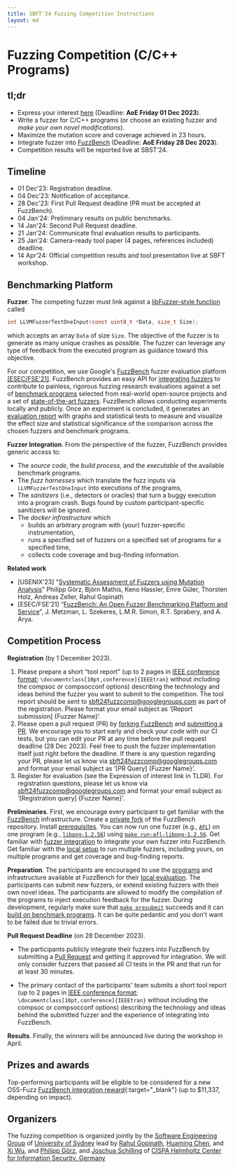 ```yaml
---
title: SBFT'24 Fuzzing Competition Instructions
layout: md
---
```


# Fuzzing Competition (C/C++ Programs)

## tl;dr

* Express your interest [here](https://forms.gle/pwxtqgEaN724NESC9) (Deadline: **AoE Friday 01 Dec 2023**).
* Write a fuzzer for C/C++ programs (or choose an existing fuzzer and _make your own novel modifications_).
* Maximize the mutation score and coverage achieved in 23 hours.
* Integrate fuzzer into [FuzzBench](https://google.github.io/fuzzbench/getting-started/adding-a-new-fuzzer/) (Deadline: **AoE Friday 28 Dec 2023**).
* Competition results will be reported live at SBST’24.

## Timeline
* 01 Dec’23: Registration deadline.
* 04 Dec'23: Notification of acceptance.
* 28 Dec'23: First Pull Request deadline (PR must be accepted at FuzzBench).
* 04 Jan'24: Preliminary results on public benchmarks.
* 14 Jan'24: Second Pull Request deadline.
* 21 Jan'24: Communicate final evaluation results to participants.
* 25 Jan’24: Camera-ready tool paper (4 pages, references included) deadline.
* 14 Apr’24: Official competition results and tool presentation live at SBFT workshop.


## Benchmarking Platform
**Fuzzer**. The competing fuzzer must link against a [libFuzzer-style function](https://llvm.org/docs/LibFuzzer.html#fuzz-target) called
```C
int LLVMFuzzerTestOneInput(const uint8_t *Data, size_t Size);
```
which accepts an array `Data` of size `Size`. The objective of the fuzzer is to generate as many unique crashes as possible. The fuzzer can leverage any type of feedback from the executed program as guidance toward this objective.

For our competition, we use Google's [FuzzBench](https://google.github.io/fuzzbench) fuzzer evaluation platform [[ESEC/FSE'21]](https://research.google/pubs/pub50600/). FuzzBench provides an easy API for [integrating fuzzers](https://google.github.io/fuzzbench/getting-started/adding-a-new-fuzzer/) to contribute to painless, rigorous fuzzing research evaluations against a set of [benchmark programs](https://github.com/google/fuzzbench/tree/master/benchmarks) selected from real-world open-source projects and a set of [state-of-the-art fuzzers](https://github.com/google/fuzzbench/tree/master/fuzzers). FuzzBench allows conducting experiments locally and publicly. Once an experiment is concluded, it generates an [evaluation report](https://www.fuzzbench.com/reports/sample/index.html) with graphs and statistical tests to measure and visualize the effect size and statistical significance of the comparison across the chosen fuzzers and benchmark programs.

**Fuzzer Integration**. From the perspective of the fuzzer, FuzzBench provides generic access to:
* The *source code*, the *build process*, and the *executable* of the available benchmark programs.
* The *fuzz harnesses* which translate the fuzz inputs via `LLVMFuzzerTestOneInput` into executions of the programs,
* The *sanitizers* (i.e., detectors or oracles) that turn a buggy execution into a program crash. Bugs found by custom participant-specific sanitizers will be ignored.
* The *docker infrastructure* which
  * builds an arbitrary program with (your) fuzzer-specific instrumentation,
  * runs a specified set of fuzzers on a specified set of programs for a specified time,
  * collects code coverage and bug-finding information.

**Related work**
* [USENIX'23] "[Systematic Assessment of Fuzzers using Mutation Analysis](https://arxiv.org/abs/2212.03075)" Philipp Görz, Björn Mathis, Keno Hassler, Emre Güler, Thorsten Holz, Andreas Zeller, Rahul Gopinath
* [ESEC/FSE’21] “[FuzzBench: An Open Fuzzer Benchmarking Platform and Service](https://research.google/pubs/pub50600.pdf)”, J. Metzman, L. Szekeres, L.M.R. Simon, R.T. Sprabery, and A. Arya.


## Competition Process
**Registration** (by 1 December 2023).

1. Please prepare a short “tool report” (up to 2 pages in [IEEE conference format](https://www.ieee.org/conferences/publishing/templates.html); `\documentclass[10pt,conference]{IEEEtran}` without including the compsoc or compsocconf options) describing the technology and ideas behind the fuzzer you want to submit to the competition. The tool report should be sent to [sbft24fuzzcomp@googlegroups.com](mailto:sbft24fuzzcomp@googlegroups.com) as part of the registration. Please format your email subject as ‘[Report submission] {Fuzzer Name}’.
2. Please open a pull request (PR) by [forking FuzzBench](https://github.com/google/fuzzbench/fork) and [submitting a PR](https://github.com/google/fuzzbench/compare). We encourage you to start early and check your code with our CI tests, but you can edit your PR at any time before the pull request deadline (28 Dec 2023). Feel free to push the fuzzer implementation itself just right before the deadline. If there is any question regarding your PR, please let us know via [sbft24fuzzcomp@googlegroups.com](mailto:sbft24fuzzcomp@googlegroups.com) and format your email subject as ‘[PR Query] {Fuzzer Name}’.
3. Register for evaluation (see the Expression of interest link in TLDR). For registration questions, please let us know via [sbft24fuzzcomp@googlegroups.com](mailto:sbft24fuzzcomp@googlegroups.com) and format your email subject as ‘[Registration query] {Fuzzer Name}’.

**Preliminaries**. First, we encourage every participant to get familiar with the [FuzzBench](https://github.com/google/fuzzbench) infrastructure. Create a [private fork](https://github.com/new/import) of the FuzzBench repository. Install [prerequisites](https://google.github.io/fuzzbench/getting-started/prerequisites/). You can now run one fuzzer (e.g., [`AFL`](https://github.com/google/fuzzbench/tree/master/fuzzers/afl)) on one program (e.g., [`libpng-1.2.56`](https://github.com/google/fuzzbench/tree/master/benchmarks/libpng-1.2.56)) using [`make run-afl-libpng-1.2.56`](https://google.github.io/fuzzbench/getting-started/adding-a-new-fuzzer/#testing-it-out). Get familiar with [fuzzer integration](https://google.github.io/fuzzbench/getting-started/adding-a-new-fuzzer/) to integrate your own fuzzer into FuzzBench. Get familiar with the [local setup](https://google.github.io/fuzzbench/running-a-local-experiment) to run multiple fuzzers, including yours, on multiple programs and get coverage and bug-finding reports.

**Preparation**. The participants are encouraged to use the [programs](https://github.com/google/fuzzbench/tree/master/benchmarks) and infrastructure available at FuzzBench for their [local evaluation](https://google.github.io/fuzzbench/running-a-local-experiment). The participants can submit new fuzzers, or extend existing fuzzers with their own novel ideas. The participants are allowed to modify the compilation of the programs to inject execution feedback for the fuzzer. During development, regularly make sure that [`make presubmit`](https://google.github.io/fuzzbench/getting-started/contributing-code/#running-unit-tests) succeeds and it can [build on benchmark programs](https://google.github.io/fuzzbench/getting-started/adding-a-new-fuzzer/#testing-it-out). It can be quite pedantic and you don't want to be failed due to trivial errors.

**Pull Request Deadline** (on 28 December 2023).
* The participants publicly integrate their fuzzers into FuzzBench by submitting a [Pull Request](https://github.com/google/fuzzbench/pulls) and getting it approved for integration. We will only consider fuzzers that passed all CI tests in the PR and that run for at least 30 minutes.

* The primary contact of the participants' team submits a short tool report (up to 2 pages in [IEEE conference format](https://www.ieee.org/conferences/publishing/templates.html); `\documentclass[10pt,conference]{IEEEtran}` without including the compsoc or compsocconf options) describing the technology and ideas behind the submitted fuzzer and the experience of integrating into FuzzBench.


**Results**. Finally, the winners will be announced live during the workshop in April.

## Prizes and awards
Top-performing participants will be eligible to be considered for a new OSS-Fuzz [FuzzBench integration reward](https://bughunters.google.com/about/rules/5097259337383936/oss-fuzz-reward-program-rules){:target="_blank"} (up to $11,337, depending on impact).

## Organizers
The fuzzing competition is organized jointly by the [Software Engineering Group](https://soft-eng.sydney.edu.au/) of [University of Sydney](https://github.com/sbft24/sbft24.github.io/issues/sydney.edu.au/) lead by [Rahul Gopinath](https://rahul.gopinath.org/), [Huaming Chen](https://www.sydney.edu.au/engineering/about/our-people/academic-staff/huaming-chen.html), and [Xi Wu](https://www.sydney.edu.au/engineering/about/our-people/academic-staff/xi-wu.html), and [Philipp Görz](https://cispa.de/en/people/c01phgo), and [Joschua Schilling](https://cispa.de/en/people/c03josc) of [CISPA Helmholtz Center for Information Security, Germany](https://cispa.de/)
